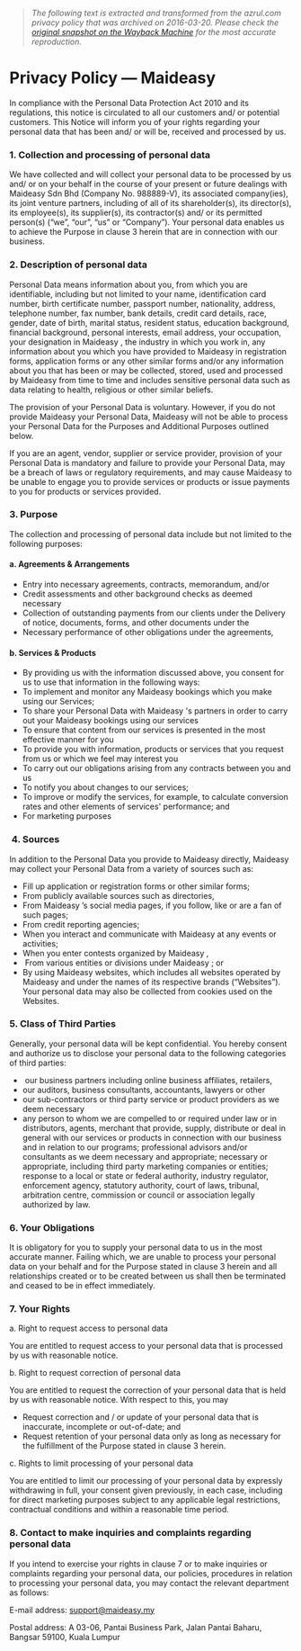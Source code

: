 > *The following text is extracted and transformed from the azrul.com privacy policy that was archived on 2016-03-20. Please check the [original snapshot on the Wayback Machine](https://web.archive.org/web/20160320040538id_/http%3A//azrul.com/privacy-policy) for the most accurate reproduction.*

# Privacy Policy — Maideasy

In compliance with the Personal Data Protection Act 2010 and its regulations, this notice is circulated to all our customers and/ or potential customers. This Notice will inform you of your rights regarding your personal data that has been and/ or will be, received and processed by us.

### 1\. Collection and processing of personal data

We have collected and will collect your personal data to be processed by us and/ or on your behalf in the course of your present or future dealings with Maideasy Sdn Bhd (Company No. 988889-V), its associated company(ies), its joint venture partners, including of all of its shareholder(s), its director(s), its employee(s), its supplier(s), its contractor(s) and/ or its permitted person(s) (“we”, “our”, “us” or “Company”). Your personal data enables us to achieve the Purpose in clause 3 herein that are in connection with our business.

### 2\. Description of personal data

Personal Data means information about you, from which you are identifiable, including but not limited to your name, identification card number, birth certificate number, passport number, nationality, address, telephone number, fax number, bank details, credit card details, race, gender, date of birth, marital status, resident status, education background, financial background, personal interests, email address, your occupation, your designation in Maideasy , the industry in which you work in, any information about you which you have provided to Maideasy in registration forms, application forms or any other similar forms and/or any information about you that has been or may be collected, stored, used and processed by Maideasy from time to time and includes sensitive personal data such as data relating to health, religious or other similar beliefs.

The provision of your Personal Data is voluntary. However, if you do not provide Maideasy your Personal Data, Maideasy will not be able to process your Personal Data for the Purposes and Additional Purposes outlined below.

If you are an agent, vendor, supplier or service provider, provision of your Personal Data is mandatory and failure to provide your Personal Data, may be a breach of laws or regulatory requirements, and may cause Maideasy to be unable to engage you to provide services or products or issue payments to you for products or services provided.

### 3\. Purpose

The collection and processing of personal data include but not limited to the following purposes:

#### a. Agreements & Arrangements

  * Entry into necessary agreements, contracts, memorandum, and/or
  * Credit assessments and other background checks as deemed necessary
  * Collection of outstanding payments from our clients under the Delivery of notice, documents, forms, and other documents under the
  * Necessary performance of other obligations under the agreements,



#### b. Services & Products

  * By providing us with the information discussed above, you consent for us to use that information in the following ways:
  * To implement and monitor any Maideasy bookings which you make using our Services;
  * To share your Personal Data with Maideasy 's partners in order to carry out your Maideasy bookings using our services
  * To ensure that content from our services is presented in the most effective manner for you
  * To provide you with information, products or services that you request from us or which we feel may interest you
  * To carry out our obligations arising from any contracts between you and us
  * To notify you about changes to our services;
  * To improve or modify the services, for example, to calculate conversion rates and other elements of services' performance; and
  * For marketing purposes



###  4\. Sources

In addition to the Personal Data you provide to Maideasy directly, Maideasy may collect your Personal Data from a variety of sources such as:

  * Fill up application or registration forms or other similar forms;
  * From publicly available sources such as directories,
  * From Maideasy ’s social media pages, if you follow, like or are a fan of such pages;
  * From credit reporting agencies;
  * When you interact and communicate with Maideasy at any events or activities;
  * When you enter contests organized by Maideasy ,
  *  From various entities or divisions under Maideasy ; or
  * By using Maideasy websites, which includes all websites operated by Maideasy and under the names of its respective brands (“Websites”). Your personal data may also be collected from cookies used on the Websites.



### 5\. Class of Third Parties

Generally, your personal data will be kept confidential. You hereby consent and authorize us to disclose your personal data to the following categories of third parties:

  *  our business partners including online business affiliates, retailers,
  * our auditors, business consultants, accountants, lawyers or other
  * our sub-contractors or third party service or product providers as we deem necessary
  * any person to whom we are compelled to or required under law or in distributors, agents, merchant that provide, supply, distribute or deal in general with our services or products in connection with our business and in relation to our programs; professional advisors and/or consultants as we deem necessary and appropriate; necessary or appropriate, including third party marketing companies or entities; response to a local or state or federal authority, industry regulator, enforcement agency, statutory authority, court of laws, tribunal, arbitration centre, commission or council or association legally authorized by law.



### 6\. Your Obligations

It is obligatory for you to supply your personal data to us in the most accurate manner. Failing which, we are unable to process your personal data on your behalf and for the Purpose stated in clause 3 herein and all relationships created or to be created between us shall then be terminated and ceased to be in effect immediately.

### 7\. Your Rights

a. Right to request access to personal data

You are entitled to request access to your personal data that is processed by us with reasonable notice.

b. Right to request correction of personal data

You are entitled to request the correction of your personal data that is held by us with reasonable notice. With respect to this, you may

  * Request correction and / or update of your personal data that is inaccurate, incomplete or out-of-date; and
  * Request retention of your personal data only as long as necessary for the fulfillment of the Purpose stated in clause 3 herein.



c. Rights to limit processing of your personal data

You are entitled to limit our processing of your personal data by expressly withdrawing in full, your consent given previously, in each case, including for direct marketing purposes subject to any applicable legal restrictions, contractual conditions and within a reasonable time period.

### 8\. Contact to make inquiries and complaints regarding personal data

If you intend to exercise your rights in clause 7 or to make inquiries or complaints regarding your personal data, our policies, procedures in relation to processing your personal data, you may contact the relevant department as follows:

E-mail address: support@maideasy.my

Postal address: A 03-06, Pantai Business Park, Jalan Pantai Baharu, Bangsar 59100, Kuala Lumpur
